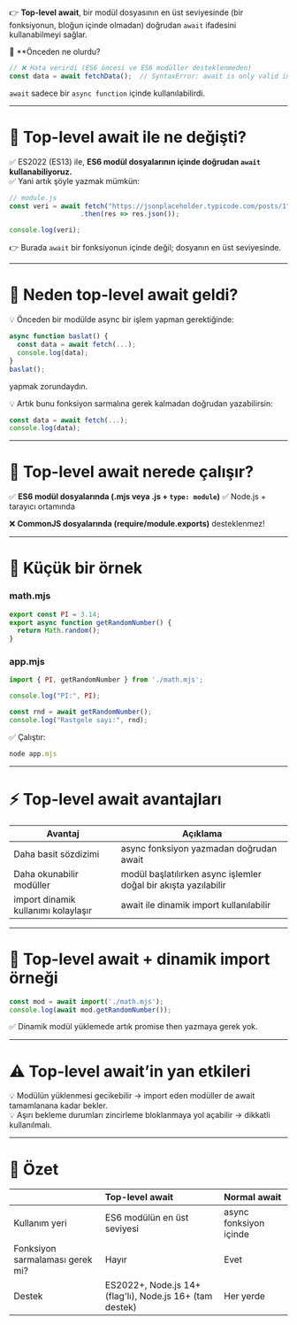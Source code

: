 
👉 **Top-level await**, bir modül dosyasının en üst seviyesinde (bir fonksiyonun, bloğun içinde olmadan) doğrudan `await` ifadesini kullanabilmeyi sağlar.

📌 **Önceden ne olurdu?

```js
// ❌ Hata verirdi (ES6 öncesi ve ES6 modüller desteklenmeden)
const data = await fetchData();  // SyntaxError: await is only valid in async function
```

`await` sadece bir `async function` içinde kullanılabilirdi.

---

# 🌟 **Top-level await ile ne değişti?**

✅ ES2022 (ES13) ile, **ES6 modül dosyalarının içinde doğrudan `await` kullanabiliyoruz.**  
✅ Yani artık şöyle yazmak mümkün:

```js
// module.js
const veri = await fetch("https://jsonplaceholder.typicode.com/posts/1")
                  .then(res => res.json());

console.log(veri);
```

👉 Burada `await` bir fonksiyonun içinde değil; dosyanın en üst seviyesinde.

---

# 🎯 **Neden top-level await geldi?**

💡 Önceden bir modülde async bir işlem yapman gerektiğinde:

```js
async function baslat() {
  const data = await fetch(...);
  console.log(data);
}
baslat();
```

yapmak zorundaydın.

💡 Artık bunu fonksiyon sarmalına gerek kalmadan doğrudan yazabilirsin:

```js
const data = await fetch(...);
console.log(data);
```

---

# 🚀 **Top-level await nerede çalışır?**

✅ **ES6 modül dosyalarında (.mjs veya .js + `type: module`)**
✅ Node.js + tarayıcı ortamında

❌ **CommonJS dosyalarında (require/module.exports)** desteklenmez!

---

# 📌 **Küçük bir örnek**

### math.mjs

```js
export const PI = 3.14;
export async function getRandomNumber() {
  return Math.random();
}
```

### app.mjs

```js
import { PI, getRandomNumber } from './math.mjs';

console.log("PI:", PI);

const rnd = await getRandomNumber();
console.log("Rastgele sayı:", rnd);
```

✅ Çalıştır:

```js
node app.mjs
```

---
# ⚡ **Top-level await avantajları**

|Avantaj|Açıklama|
|---|---|
|Daha basit sözdizimi|async fonksiyon yazmadan doğrudan await|
|Daha okunabilir modüller|modül başlatılırken async işlemler doğal bir akışta yazılabilir|
|import dinamik kullanımı kolaylaşır|await ile dinamik import kullanılabilir|

---

# 📝 **Top-level await + dinamik import örneği**

```js
const mod = await import('./math.mjs');
console.log(await mod.getRandomNumber());
```

✅ Dinamik modül yüklemede artık promise then yazmaya gerek yok.

---

# ⚠ **Top-level await’in yan etkileri**

💡 Modülün yüklenmesi gecikebilir → import eden modüller de await tamamlanana kadar bekler.  
💡 Aşırı bekleme durumları zincirleme bloklanmaya yol açabilir → dikkatli kullanılmalı.

---

# 🎨 **Özet**

|                                 | Top-level await                                          | Normal await           |
|:--------------------------------|:---------------------------------------------------------|:-----------------------|
| Kullanım yeri                   | ES6 modülün en üst seviyesi                              | async fonksiyon içinde |
| Fonksiyon sarmalaması gerek mi? | Hayır                                                    | Evet                   |
| Destek                          | ES2022+, Node.js 14+ (flag'lı), Node.js 16+ (tam destek) | Her yerde              |  
